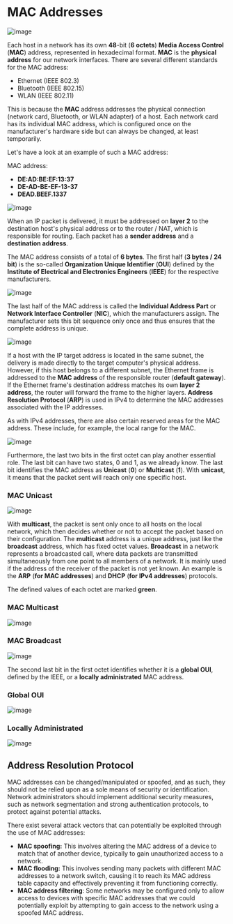# MAC Addresses

![image](https://github.com/user-attachments/assets/32196890-25f6-4436-b21f-eadcd81cd7b7)

Each host in a network has its own **48**-bit (**6 octets**) **Media Access Control** (**MAC**) address, represented in hexadecimal format. **MAC** is the **physical address** for our network interfaces. There are several different standards for the MAC address:

- Ethernet (IEEE 802.3)
- Bluetooth (IEEE 802.15)
- WLAN (IEEE 802.11)

This is because the **MAC** address addresses the physical connection (network card, Bluetooth, or WLAN adapter) of a host. Each network card has its individual MAC address, which is configured once on the manufacturer's hardware side but can always be changed, at least temporarily.

Let's have a look at an example of such a MAC address:

MAC address:

- **DE:AD:BE:EF:13:37**
- **DE-AD-BE-EF-13-37**
- **DEAD.BEEF.1337**

![image](https://github.com/user-attachments/assets/528a32b8-1288-46a5-bc7d-a15860fe8cdd)

When an IP packet is delivered, it must be addressed on **layer 2** to the destination host's physical address or to the router / NAT, which is responsible for routing. Each packet has a **sender address** and a **destination address**.

The MAC address consists of a total of **6 bytes**. The first half (**3 bytes / 24 bit**) is the so-called **Organization Unique Identifier** (**OUI**) defined by the **Institute of Electrical and Electronics Engineers** (**IEEE**) for the respective manufacturers.

![image](https://github.com/user-attachments/assets/7977ec4d-ff60-4e31-b03c-1ee1da97e1b3)

The last half of the MAC address is called the **Individual Address Part** or **Network Interface Controller** (**NIC**), which the manufacturers assign. The manufacturer sets this bit sequence only once and thus ensures that the complete address is unique.

![image](https://github.com/user-attachments/assets/99d63759-5c15-4b58-8f23-f7129d6a8c85)

If a host with the IP target address is located in the same subnet, the delivery is made directly to the target computer's physical address. However, if this host belongs to a different subnet, the Ethernet frame is addressed to the **MAC address** of the responsible router (**default gateway**). If the Ethernet frame's destination address matches its own **layer 2 address**, the router will forward the frame to the higher layers. **Address Resolution Protocol** (**ARP**) is used in IPv4 to determine the MAC addresses associated with the IP addresses.

As with IPv4 addresses, there are also certain reserved areas for the MAC address. These include, for example, the local range for the MAC.

![image](https://github.com/user-attachments/assets/a03ea1af-7bb4-415f-831c-39bcd9605b53)

Furthermore, the last two bits in the first octet can play another essential role. The last bit can have two states, 0 and 1, as we already know. The last bit identifies the MAC address as **Unicast** (**0**) or **Multicast** (**1**). With **unicast**, it means that the packet sent will reach only one specific host.

### MAC Unicast

![image](https://github.com/user-attachments/assets/cff5b6e2-fbd3-42b1-9f0b-e52a8e1e2d52)

With **multicast**, the packet is sent only once to all hosts on the local network, which then decides whether or not to accept the packet based on their configuration. The **multicast** address is a unique address, just like the **broadcast** address, which has fixed octet values. **Broadcast** in a network represents a broadcasted call, where data packets are transmitted simultaneously from one point to all members of a network. It is mainly used if the address of the receiver of the packet is not yet known. An example is the **ARP** (**for MAC addresses**) and **DHCP** (**for IPv4 addresses**) protocols.

The defined values of each octet are marked **green**.

### MAC Multicast

![image](https://github.com/user-attachments/assets/c0525292-e6e0-4385-803b-ce551aa78189)

### MAC Broadcast

![image](https://github.com/user-attachments/assets/92b918d3-3268-4701-af08-4ad9ec97e077)

The second last bit in the first octet identifies whether it is a **global OUI**, defined by the IEEE, or a **locally administrated** MAC address.

### Global OUI

![image](https://github.com/user-attachments/assets/559c07ef-1e8c-421f-a281-e1a6256407dd)

### Locally Administrated

![image](https://github.com/user-attachments/assets/d14cb089-d689-47df-9b87-868f21dddce1)

## Address Resolution Protocol

MAC addresses can be changed/manipulated or spoofed, and as such, they should not be relied upon as a sole means of security or identification. Network administrators should implement additional security measures, such as network segmentation and strong authentication protocols, to protect against potential attacks.

There exist several attack vectors that can potentially be exploited through the use of MAC addresses:

- **MAC spoofing:** This involves altering the MAC address of a device to match that of another device, typically to gain unauthorized access to a network.
- **MAC flooding:** This involves sending many packets with different MAC addresses to a network switch, causing it to reach its MAC address table capacity and effectively preventing it from functioning correctly.
- **MAC address filtering**: Some networks may be configured only to allow access to devices with specific MAC addresses that we could potentially exploit by attempting to gain access to the network using a spoofed MAC address.
